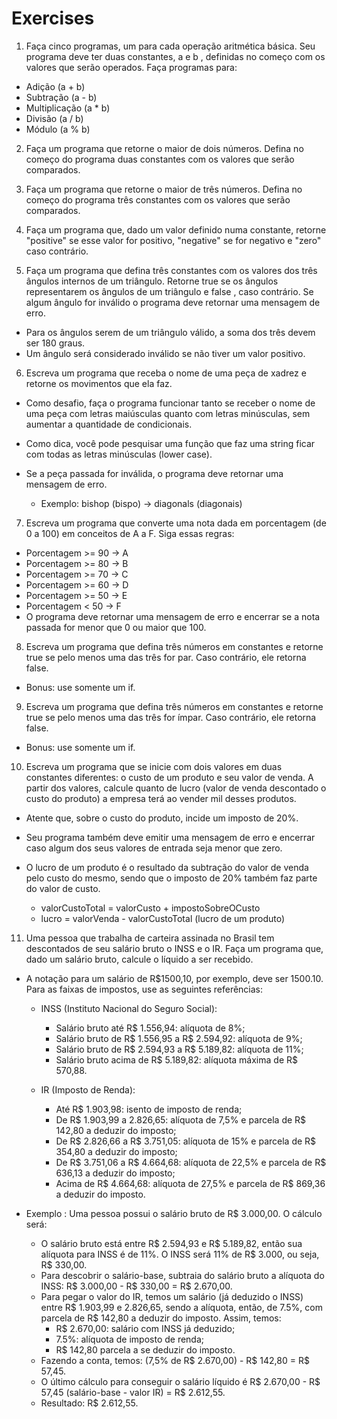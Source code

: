 # Exercises

1. Faça cinco programas, um para cada operação aritmética básica. Seu programa deve ter duas constantes, a e b , definidas no começo com os valores que serão operados. Faça programas para:

* Adição (a + b)
* Subtração (a - b)
* Multiplicação (a * b)
* Divisão (a / b)
* Módulo (a % b)

2. Faça um programa que retorne o maior de dois números. Defina no começo do programa duas constantes com os valores que serão comparados.

3. Faça um programa que retorne o maior de três números. Defina no começo do programa três constantes com os valores que serão comparados.

4. Faça um programa que, dado um valor definido numa constante, retorne "positive" se esse valor for positivo, "negative" se for negativo e "zero" caso contrário.

5. Faça um programa que defina três constantes com os valores dos três ângulos internos de um triângulo. Retorne true se os ângulos representarem os ângulos de um triângulo e false , caso contrário. Se algum ângulo for inválido o programa deve retornar uma mensagem de erro.

* Para os ângulos serem de um triângulo válido, a soma dos três devem ser 180 graus.
* Um ângulo será considerado inválido se não tiver um valor positivo.

6. Escreva um programa que receba o nome de uma peça de xadrez e retorne os movimentos que ela faz.

* Como desafio, faça o programa funcionar tanto se receber o nome de uma peça com letras maiúsculas quanto com letras minúsculas, sem aumentar a quantidade de condicionais.
* Como dica, você pode pesquisar uma função que faz uma string ficar com todas as letras minúsculas (lower case).
* Se a peça passada for inválida, o programa deve retornar uma mensagem de erro.

    * Exemplo: bishop (bispo) -> diagonals (diagonais)

7. Escreva um programa que converte uma nota dada em porcentagem (de 0 a 100) em conceitos de A a F. Siga essas regras:

* Porcentagem >= 90 -> A
* Porcentagem >= 80 -> B
* Porcentagem >= 70 -> C
* Porcentagem >= 60 -> D
* Porcentagem >= 50 -> E
* Porcentagem < 50 -> F
* O programa deve retornar uma mensagem de erro e encerrar se a nota passada for menor que 0 ou maior que 100.

8. Escreva um programa que defina três números em constantes e retorne true se pelo menos uma das três for par. Caso contrário, ele retorna false.

* Bonus: use somente um if.

9. Escreva um programa que defina três números em constantes e retorne true se pelo menos uma das três for ímpar. Caso contrário, ele retorna false.

* Bonus: use somente um if.

10. Escreva um programa que se inicie com dois valores em duas constantes diferentes: o custo de um produto e seu valor de venda. A partir dos valores, calcule quanto de lucro (valor de venda descontado o custo do produto) a empresa terá ao vender mil desses produtos.

* Atente que, sobre o custo do produto, incide um imposto de 20%.
* Seu programa também deve emitir uma mensagem de erro e encerrar caso algum dos seus valores de entrada seja menor que zero.
* O lucro de um produto é o resultado da subtração do valor de venda pelo custo do mesmo, sendo que o imposto de 20% também faz parte do valor de custo.

    * valorCustoTotal = valorCusto + impostoSobreOCusto
    * lucro = valorVenda - valorCustoTotal (lucro de um produto)

11. Uma pessoa que trabalha de carteira assinada no Brasil tem descontados de seu salário bruto o INSS e o IR. Faça um programa que, dado um salário bruto, calcule o líquido a ser recebido.

* A notação para um salário de R$1500,10, por exemplo, deve ser 1500.10. Para as faixas de impostos, use as seguintes referências:

    * INSS (Instituto Nacional do Seguro Social):
        * Salário bruto até R$ 1.556,94: alíquota de 8%;
        * Salário bruto de R$ 1.556,95 a R$ 2.594,92: alíquota de 9%;
        * Salário bruto de R$ 2.594,93 a R$ 5.189,82: alíquota de 11%;
        * Salário bruto acima de R$ 5.189,82: alíquota máxima de R$ 570,88.

    * IR (Imposto de Renda):
        * Até R$ 1.903,98: isento de imposto de renda;
        * De R$ 1.903,99 a 2.826,65: alíquota de 7,5% e parcela de R$ 142,80 a deduzir do imposto;
        * De R$ 2.826,66 a R$ 3.751,05: alíquota de 15% e parcela de R$ 354,80 a deduzir do imposto;
        * De R$ 3.751,06 a R$ 4.664,68: alíquota de 22,5% e parcela de R$ 636,13 a deduzir do imposto;
        * Acima de R$ 4.664,68: alíquota de 27,5% e parcela de R$ 869,36 a deduzir do imposto.

* Exemplo : Uma pessoa possui o salário bruto de R$ 3.000,00. O cálculo será:

    * O salário bruto está entre R$ 2.594,93 e R$ 5.189,82, então sua alíquota para INSS é de 11%. O INSS será 11% de R$ 3.000, ou seja, R$ 330,00.
    * Para descobrir o salário-base, subtraia do salário bruto a alíquota do INSS: R$ 3.000,00 - R$ 330,00 = R$ 2.670,00.
    * Para pegar o valor do IR, temos um salário (já deduzido o INSS) entre R$ 1.903,99 e 2.826,65, sendo a alíquota, então, de 7.5%, com parcela de R$ 142,80 a deduzir do imposto. Assim, temos:
        * R$ 2.670,00: salário com INSS já deduzido;
        * 7.5%: alíquota de imposto de renda;
        * R$ 142,80 parcela a se deduzir do imposto.
    * Fazendo a conta, temos: (7,5% de R$ 2.670,00) - R$ 142,80 = R$ 57,45.
    * O último cálculo para conseguir o salário líquido é R$ 2.670,00 - R$ 57,45 (salário-base - valor IR) = R$ 2.612,55.
    * Resultado: R$ 2.612,55.

